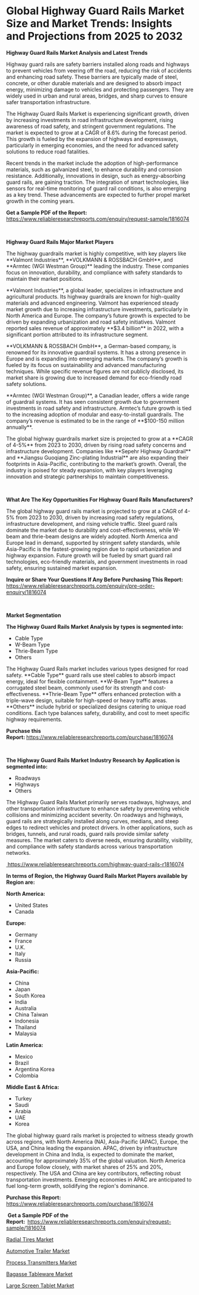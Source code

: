<p><h1>Global Highway Guard Rails Market Size and Market Trends: Insights and Projections from 2025 to 2032</h1></p><p><strong>Highway Guard Rails Market Analysis and Latest Trends</strong></p>
<p><p>Highway guard rails are safety barriers installed along roads and highways to prevent vehicles from veering off the road, reducing the risk of accidents and enhancing road safety. These barriers are typically made of steel, concrete, or other durable materials and are designed to absorb impact energy, minimizing damage to vehicles and protecting passengers. They are widely used in urban and rural areas, bridges, and sharp curves to ensure safer transportation infrastructure.</p><p>The Highway Guard Rails Market is experiencing significant growth, driven by increasing investments in road infrastructure development, rising awareness of road safety, and stringent government regulations. The market is expected to grow at a CAGR of 8.6% during the forecast period. This growth is fueled by the expansion of highways and expressways, particularly in emerging economies, and the need for advanced safety solutions to reduce road fatalities.</p><p>Recent trends in the market include the adoption of high-performance materials, such as galvanized steel, to enhance durability and corrosion resistance. Additionally, innovations in design, such as energy-absorbing guard rails, are gaining traction. The integration of smart technologies, like sensors for real-time monitoring of guard rail conditions, is also emerging as a key trend. These advancements are expected to further propel market growth in the coming years.</p></p>
<p><strong>Get a Sample PDF of the Report:&nbsp;</strong> <a href="https://www.reliableresearchreports.com/enquiry/request-sample/1816074?utm_campaign=16&utm_medium=2&utm_source=Github&utm_content=ia&utm_term=22012025&utm_id=highway-guard-rails">https://www.reliableresearchreports.com/enquiry/request-sample/1816074</a></p>
<p>&nbsp;</p>
<p><strong>Highway Guard Rails Major Market Players</strong></p>
<p><p>The highway guardrails market is highly competitive, with key players like **Valmont Industries**, **VOLKMANN & ROSSBACH GmbH**, and **Armtec (WGI Westman Group)** leading the industry. These companies focus on innovation, durability, and compliance with safety standards to maintain their market positions.</p><p>**Valmont Industries**, a global leader, specializes in infrastructure and agricultural products. Its highway guardrails are known for high-quality materials and advanced engineering. Valmont has experienced steady market growth due to increasing infrastructure investments, particularly in North America and Europe. The company’s future growth is expected to be driven by expanding urbanization and road safety initiatives. Valmont reported sales revenue of approximately **$3.4 billion** in 2022, with a significant portion attributed to its infrastructure segment.</p><p>**VOLKMANN & ROSSBACH GmbH**, a German-based company, is renowned for its innovative guardrail systems. It has a strong presence in Europe and is expanding into emerging markets. The company’s growth is fueled by its focus on sustainability and advanced manufacturing techniques. While specific revenue figures are not publicly disclosed, its market share is growing due to increased demand for eco-friendly road safety solutions.</p><p>**Armtec (WGI Westman Group)**, a Canadian leader, offers a wide range of guardrail systems. It has seen consistent growth due to government investments in road safety and infrastructure. Armtec’s future growth is tied to the increasing adoption of modular and easy-to-install guardrails. The company’s revenue is estimated to be in the range of **$100-150 million annually**.</p><p>The global highway guardrails market size is projected to grow at a **CAGR of 4-5%** from 2023 to 2030, driven by rising road safety concerns and infrastructure development. Companies like **Sepehr Highway Guardrail** and **Jiangsu Guoqiang Zinc-plating Industrial** are also expanding their footprints in Asia-Pacific, contributing to the market’s growth. Overall, the industry is poised for steady expansion, with key players leveraging innovation and strategic partnerships to maintain competitiveness.</p></p>
<p>&nbsp;</p>
<p><strong>What Are The Key Opportunities For Highway Guard Rails Manufacturers?</strong></p>
<p><p>The global highway guard rails market is projected to grow at a CAGR of 4-5% from 2023 to 2030, driven by increasing road safety regulations, infrastructure development, and rising vehicle traffic. Steel guard rails dominate the market due to durability and cost-effectiveness, while W-beam and thrie-beam designs are widely adopted. North America and Europe lead in demand, supported by stringent safety standards, while Asia-Pacific is the fastest-growing region due to rapid urbanization and highway expansion. Future growth will be fueled by smart guard rail technologies, eco-friendly materials, and government investments in road safety, ensuring sustained market expansion.</p></p>
<p><strong>Inquire or Share Your Questions If Any Before Purchasing This Report:</strong> <a href="https://www.reliableresearchreports.com/enquiry/pre-order-enquiry/1816074?utm_campaign=16&utm_medium=2&utm_source=Github&utm_content=ia&utm_term=22012025&utm_id=highway-guard-rails">https://www.reliableresearchreports.com/enquiry/pre-order-enquiry/1816074</a></p>
<p>&nbsp;</p>
<p><strong>Market Segmentation</strong></p>
<p><strong>The Highway Guard Rails Market Analysis by types is segmented into:</strong></p>
<p><ul><li>Cable Type</li><li>W-Beam Type</li><li>Thrie-Beam Type</li><li>Others</li></ul></p>
<p><p>The Highway Guard Rails market includes various types designed for road safety. **Cable Type** guard rails use steel cables to absorb impact energy, ideal for flexible containment. **W-Beam Type** features a corrugated steel beam, commonly used for its strength and cost-effectiveness. **Thrie-Beam Type** offers enhanced protection with a triple-wave design, suitable for high-speed or heavy traffic areas. **Others** include hybrid or specialized designs catering to unique road conditions. Each type balances safety, durability, and cost to meet specific highway requirements.</p></p>
<p><strong>Purchase this Report:&nbsp;</strong><a href="https://www.reliableresearchreports.com/purchase/1816074?utm_campaign=16&utm_medium=2&utm_source=Github&utm_content=ia&utm_term=22012025&utm_id=highway-guard-rails">https://www.reliableresearchreports.com/purchase/1816074</a></p>
<p>&nbsp;</p>
<p><strong>The Highway Guard Rails Market Industry Research by Application is segmented into:</strong></p>
<p><ul><li>Roadways</li><li>Highways</li><li>Others</li></ul></p>
<p><p>The Highway Guard Rails Market primarily serves roadways, highways, and other transportation infrastructure to enhance safety by preventing vehicle collisions and minimizing accident severity. On roadways and highways, guard rails are strategically installed along curves, medians, and steep edges to redirect vehicles and protect drivers. In other applications, such as bridges, tunnels, and rural roads, guard rails provide similar safety measures. The market caters to diverse needs, ensuring durability, visibility, and compliance with safety standards across various transportation networks.</p></p>
<p><a href="https://www.reliableresearchreports.com/highway-guard-rails-r1816074?utm_campaign=16&utm_medium=2&utm_source=Github&utm_content=ia&utm_term=22012025&utm_id=highway-guard-rails">&nbsp;https://www.reliableresearchreports.com/highway-guard-rails-r1816074</a></p>
<p><strong>In terms of Region, the Highway Guard Rails Market Players available by Region are:</strong></p>
<p>
    <p> <strong> North America: </strong>
        <ul>
            <li>United States</li>
            <li>Canada</li>
        </ul>
        </p> 
    <p> <strong> Europe: </strong>
        <ul>
            <li>Germany</li>
            <li>France</li>
            <li>U.K.</li>
            <li>Italy</li>
            <li>Russia</li>
        </ul>
        </p> 
    <p> <strong> Asia-Pacific: </strong>
        <ul>
            <li>China</li>
            <li>Japan</li>
            <li>South Korea</li>
            <li>India</li>
            <li>Australia</li>
            <li>China Taiwan</li>
            <li>Indonesia</li>
            <li>Thailand</li>
            <li>Malaysia</li>
        </ul>
        </p> 
    <p> <strong> Latin America: </strong>
        <ul>
            <li>Mexico</li>
            <li>Brazil</li>
            <li>Argentina Korea</li>
            <li>Colombia</li>
        </ul>
        </p> 
    <p> <strong> Middle East & Africa: </strong>
        <ul>
            <li>Turkey</li>
            <li>Saudi</li>
            <li>Arabia</li>
            <li>UAE</li>
            <li>Korea</li>
        </ul>
    </p>
    </p>
<p><p>The global highway guard rails market is projected to witness steady growth across regions, with North America (NA), Asia-Pacific (APAC), Europe, the USA, and China leading the expansion. APAC, driven by infrastructure development in China and India, is expected to dominate the market, accounting for approximately 35% of the global valuation. North America and Europe follow closely, with market shares of 25% and 20%, respectively. The USA and China are key contributors, reflecting robust transportation investments. Emerging economies in APAC are anticipated to fuel long-term growth, solidifying the region's dominance.</p></p>
<p><strong>Purchase this Report: </strong><a href="https://www.reliableresearchreports.com/purchase/1816074?utm_campaign=16&utm_medium=2&utm_source=Github&utm_content=ia&utm_term=22012025&utm_id=highway-guard-rails">https://www.reliableresearchreports.com/purchase/1816074</a></p>
<p>&nbsp;<strong>Get a Sample PDF of the Report:&nbsp;&nbsp;</strong><a href="https://www.reliableresearchreports.com/enquiry/request-sample/1816074?utm_campaign=16&utm_medium=2&utm_source=Github&utm_content=ia&utm_term=22012025&utm_id=highway-guard-rails">https://www.reliableresearchreports.com/enquiry/request-sample/1816074</a></p>
<p><strong></strong></p>
<p><p><a href="https://github.com/MarciaRunte/Market-Research-Report-List-1/blob/main/radial-tires-market.md?utm_campaign=16&utm_medium=2&utm_source=Github&utm_content=ia&utm_term=22012025&utm_id=highway-guard-rails">Radial Tires Market</a></p><p><a href="https://github.com/MariaWashington76/Market-Research-Report-List-1/blob/main/automotive-trailer-market.md?utm_campaign=16&utm_medium=2&utm_source=Github&utm_content=ia&utm_term=22012025&utm_id=highway-guard-rails">Automotive Trailer Market</a></p><p><a href="https://www.linkedin.com/pulse/understanding-global-process-transmitters-marketsgrowth-potential-jtl7c?utm_campaign=16&utm_medium=2&utm_source=Github&utm_content=ia&utm_term=22012025&utm_id=highway-guard-rails">Process Transmitters Market</a></p><p><a href="https://www.linkedin.com/pulse/bagasse-tableware-market-share-analysis-93-cagr-growth-from-zxhze?utm_campaign=16&utm_medium=2&utm_source=Github&utm_content=ia&utm_term=22012025&utm_id=highway-guard-rails">Bagasse Tableware Market</a></p><p><a href="https://www.linkedin.com/pulse/large-screen-tablet-market-forecast-2025-2032-trends-insights-2pr5e?utm_campaign=16&utm_medium=2&utm_source=Github&utm_content=ia&utm_term=22012025&utm_id=highway-guard-rails">Large Screen Tablet Market</a></p></p>